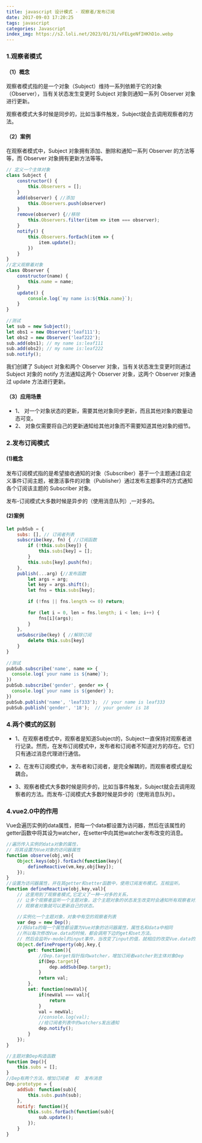 ```yaml
---
title: javascript 设计模式 - 观察者/发布订阅
date: 2017-09-03 17:20:25
tags: javascript
categories: Javascript
index_img: https://s2.loli.net/2023/01/31/vFELgeNfIHKhD1o.webp
---
```


### 1.观察者模式
#### （1）概念
观察者模式指的是一个对象（Subject）维持一系列依赖于它的对象（Observer），当有关状态发生变更时 Subject 对象则通知一系列 Observer 对象进行更新。

观察者模式大多时候是同步的，比如当事件触发，Subject就会去调用观察者的方法。

#### （2）案例
在观察者模式中，Subject 对象拥有添加、删除和通知一系列 Observer 的方法等等，而 Observer 对象拥有更新方法等等。
```javascript
// 定义一个主体对象
class Subject {
    constructor() {
        this.Observers = [];
    }
    add(observer) { //添加
        this.Observers.push(observer)
    }
    remove(observer) {//移除
        this.Observers.filter(item => item === observer);
    }
    notify() {
        this.Observers.forEach(item => {
            item.update();
        })
    }
}
//定义观察着对象
class Observer {
    constructor(name) {
        this.name = name;
    }
    update() {
        console.log(`my name is:${this.name}`);
    }
}
 
//测试
let sub = new Subject();
let obs1 = new Observer('leaf111');
let obs2 = new Observer('leaf222');
sub.add(obs1); // my name is:leaf111
sub.add(obs2); // my name is:leaf222
sub.notify();
```
我们创建了 Subject 对象和两个 Observer 对象，当有关状态发生变更时则通过 Subject 对象的 notify 方法通知这两个 Observer 对象，这两个 Observer 对象通过 update 方法进行更新。

#### （3）应用场景
* 1、 对一个对象状态的更新，需要其他对象同步更新，而且其他对象的数量动态可变。
* 2、 对象仅需要将自己的更新通知给其他对象而不需要知道其他对象的细节。


### 2.发布订阅模式
#### (1)概念
发布订阅模式指的是希望接收通知的对象（Subscriber）基于一个主题通过自定义事件订阅主题，被激活事件的对象（Publisher）通过发布主题事件的方式通知各个订阅该主题的 Subscriber 对象。

发布-订阅模式大多数时候是异步的（使用消息队列）,一对多的。
#### (2)案例
```javascript
let pubSub = {
    subs: [], // 订阅者列表
    subscribe(key, fn) { //订阅函数
        if (!this.subs[key]) {
            this.subs[key] = [];
        }
        this.subs[key].push(fn);
    },
    publish(...arg) {//发布函数
        let args = arg;
        let key = args.shift();
        let fns = this.subs[key];
    
        if (!fns || fns.length <= 0) return;
    
        for (let i = 0, len = fns.length; i < len; i++) {
            fns[i](args);
        }
    },
    unSubscribe(key) { //解除订阅
        delete this.subs[key]
    }
}
 
//测试
pubSub.subscribe('name', name => {
  console.log(`your name is ${name}`);
})
pubSub.subscribe('gender', gender => {
  console.log(`your name is ${gender}`);
})
pubSub.publish('name', 'leaf333');  // your name is leaf333
pubSub.publish('gender', '18');  // your gender is 18
```

### 4.两个模式的区别
* 1、在观察者模式中，观察者是知道Subject的，Subject一直保持对观察者进行记录。然而，在发布订阅模式中，发布者和订阅者不知道对方的存在。它们只有通过消息代理进行通信。

* 2、在发布订阅模式中，发布者和订阅者，是完全解耦的，而观察者模式是松耦合。 

* 3、观察者模式大多数时候是同步的，比如当事件触发，Subject就会去调用观察者的方法。而发布-订阅模式大多数时候是异步的（使用消息队列）。

### 4.vue2.0中的作用
Vue会遍历实例的data属性，把每一个data都设置为访问器，然后在该属性的getter函数中将其设为watcher，在setter中向其他watcher发布改变的消息。
```javascript
//遍历传入实例的data对象的属性，
// 将其设置为Vue对象的访问器属性
function observe(obj,vm){
    Object.keys(obj).forEach(function(key){
        defineReactive(vm,key,obj[key]);
    });
}
//设置为访问器属性，并在其getter和setter函数中，使用订阅发布模式。互相监听。
function defineReactive(obj,key,val){
    // 这里用到了观察者模式,它定义了一种一对多的关系，
    // 让多个观察者监听一个主题对象，这个主题对象的状态发生改变时会通知所有观察者对象，
    // 观察者对象就可以更新自己的状态。

    //实例化一个主题对象，对象中有空的观察者列表
    var dep = new Dep();
    //将data的每一个属性都设置为Vue对象的访问器属性，属性名和data中相同
    //所以每次修改Vue.data的时候，都会调用下边的get和set方法。
    // 然后会监听v-model的input事件，当改变了input的值，就相应的改变Vue.data的数据，然后触发这里的set方法
    Object.defineProperty(obj,key,{
        get: function(){
            //Dep.target指针指向watcher，增加订阅者watcher到主体对象Dep
            if(Dep.target){
                dep.addSub(Dep.target);
            }
            return val;
        },
        set: function(newVal){
            if(newVal === val){
                return
            }
            val = newVal;
            //console.log(val);
            //给订阅者列表中的watchers发出通知
            dep.notify();
        }
    });
}

//主题对象Dep构造函数
function Dep(){
    this.subs = [];
}
//Dep有两个方法，增加订阅者  和  发布消息
Dep.prototype = {
    addSub: function(sub){
        this.subs.push(sub);
    },
    notify: function(){
        this.subs.forEach(function(sub){
            sub.update();
        });
    }
}
```
